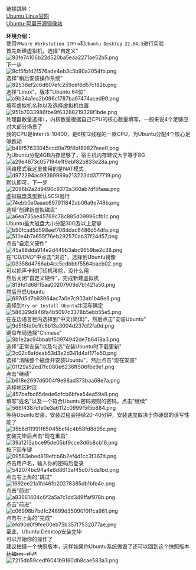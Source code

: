 链接跳转：  
[Ubuntu Linux官网](https://ubuntu.com/ "Ubuntu Linux官网")  
[Ubuntu-阿里开源镜像站](https://developer.aliyun.com/mirror/ubuntu "Ubuntu-阿里开源镜像站")  
  
**环境介绍：**  
使用`VMware Workstation 17Pro`和`Ubuntu Desktop 22.04.3`进行实验  
首先新建虚拟机，选择"自定义"  
![93fe74106b22d520ba5eaa2271ae52b5.png](https://s1.imagehub.cc/images/2024/01/07/93fe74106b22d520ba5eaa2271ae52b5.png)  
下一步  
![9cf5fbfd2f576ade4eb3c5b90a2054fb.png](https://s1.imagehub.cc/images/2024/01/07/9cf5fbfd2f576ade4eb3c5b90a2054fb.png)  
选择"稍后安装操作系统"  
![82536ef2c6d607efc259cef6d57c182b.png](https://s1.imagehub.cc/images/2024/01/07/82536ef2c6d607efc259cef6d57c182b.png)  
选择"Linux"，版本"Ubuntu 64位"  
![c9b34a1ea2b096c1787ba97474aced99.png](https://s1.imagehub.cc/images/2024/01/07/c9b34a1ea2b096c1787ba97474aced99.png)  
填写虚拟机名称以及选择虚拟机位置  
![951b7033986fbe9f63288219328f1bde.png](https://s1.imagehub.cc/images/2024/01/07/951b7033986fbe9f63288219328f1bde.png)  
处理器数量选择`1`，内核数量根据自己CPU的核心数量填写，一般来说4个足够应对大部分场景了  
我的CPU是Inter i5-10400，是6核12线程的一款CPU，为Ubuntu分配4个核心足够跑动  
![b48f57633045ccd0a79f8bf89827eee0.png](https://s1.imagehub.cc/images/2024/01/07/b48f57633045ccd0a79f8bf89827eee0.png)  
为Ubuntu分配4GB内存足够了，宿主机内存建议大于等于8G  
![a29e4873c057194e1f9ebf82b833e28a.png](https://s1.imagehub.cc/images/2024/01/07/a29e4873c057194e1f9ebf82b833e28a.png)  
网络模式我这里使用的是NAT模式  
![d972294ac99369989a213223dd377719.png](https://s1.imagehub.cc/images/2024/01/07/d972294ac99369989a213223dd377719.png)  
默认即可，下一步  
![2096b2a2d9490c9372a360ab7df5faaa.png](https://s1.imagehub.cc/images/2024/01/07/2096b2a2d9490c9372a360ab7df5faaa.png)  
虚拟磁盘类型默认SCSI就行  
![74ebb0a0aaac697911842ab06a9e748b.png](https://s1.imagehub.cc/images/2024/01/07/74ebb0a0aaac697911842ab06a9e748b.png)  
选择"创建新虚拟磁盘"  
![a6ea735ae45769c78c885d09996cfb1c.png](https://s1.imagehub.cc/images/2024/01/07/a6ea735ae45769c78c885d09996cfb1c.png)  
Ubuntu最大磁盘大小分配30G及以上足够  
![b50fcad5d598eef706ddac6486d54dfa.png](https://s1.imagehub.cc/images/2024/01/07/b50fcad5d598eef706ddac6486d54dfa.png)  
![510e4b7a655f76eb292570ab37f24d57.png](https://s1.imagehub.cc/images/2024/01/07/510e4b7a655f76eb292570ab37f24d57.png)  
点击"自定义硬件"  
![45a88dda914e2d449b3abc9659be2c38.png](https://s1.imagehub.cc/images/2024/01/07/45a88dda914e2d449b3abc9659be2c38.png)  
在"CD/DVD"中点击"浏览"，选择到Ubuntu镜像  
![03358d4766ab4cc5cdbbbf5564bacb02.png](https://s1.imagehub.cc/images/2024/01/07/03358d4766ab4cc5cdbbbf5564bacb02.png)  
可以把声卡和打印机移除，没什么用  
然后关闭"自定义硬件"，完成新建虚拟机  
![819fd1d68f15aa00207909d7b1421a50.png](https://s1.imagehub.cc/images/2024/01/07/819fd1d68f15aa00207909d7b1421a50.png)  
然后开启Ubuntu  
![697d5d7b93964ac7a0e7c903ab1b46e8.png](https://s1.imagehub.cc/images/2024/01/07/697d5d7b93964ac7a0e7c903ab1b46e8.png)  
选择到`Try or Install Ubuntu`并回车确定  
![586329d846fa4b5097c3378b5ebb55e5.png](https://s1.imagehub.cc/images/2024/01/07/586329d846fa4b5097c3378b5ebb55e5.png)  
在左边语言栏内选择到"中文(简体)"，然后点击"安装Ubuntu"  
![9d515fd0e1fc6b13a3004d237cf2fa0d.png](https://s1.imagehub.cc/images/2024/01/07/9d515fd0e1fc6b13a3004d237cf2fa0d.png)  
键盘布局选择"Chinese"  
![9b1e2ac94bbabf60974942de7b6418a3.png](https://s1.imagehub.cc/images/2024/01/07/9b1e2ac94bbabf60974942de7b6418a3.png)  
选择"正常安装"以及勾选"安装Ubuntu时下载更新"  
![2c02c6afdeab53d3e2d341d4af171e50.png](https://s1.imagehub.cc/images/2024/01/07/2c02c6afdeab53d3e2d341d4af171e50.png)  
选择"清除整个磁盘并安装Ubuntu"，然后点击"现在安装"  
![01f29a52ed7fc080e6236ff506fbe9e1.png](https://s1.imagehub.cc/images/2024/01/07/01f29a52ed7fc080e6236ff506fbe9e1.png)  
点击"继续"  
![b618e2697d6004f9e98ad373baa68e7a.png](https://s1.imagehub.cc/images/2024/01/07/b618e2697d6004f9e98ad373baa68e7a.png)  
选择地区时区  
![457bafbc65dede6dfcb6bfea54ea59a8.png](https://s1.imagehub.cc/images/2024/01/07/457bafbc65dede6dfcb6bfea54ea59a8.png)  
填写"姓名"以及一个符合Ubuntu密码规则的密码，点击"继续"  
![566f4387dfe0e3a6112c0999f5f5b884.png](https://s1.imagehub.cc/images/2024/01/07/566f4387dfe0e3a6112c0999f5f5b884.png)  
等待Ubuntu安装，安装过程会持续20-40分钟，安装速度取决于你硬盘的读写性能了  
![35b6d11991f65045bcf4c4b58fd8d95c.png](https://s1.imagehub.cc/images/2024/01/07/35b6d11991f65045bcf4c4b58fd8d95c.png)  
安装完毕后点击"现在重启"  
![39a1213abce95de05bf9cce3d6b8cb16.png](https://s1.imagehub.cc/images/2024/01/07/39a1213abce95de05bf9cce3d6b8cb16.png)  
按下回车键  
![09583ebed819efcb6b2ef4d1cc3f367d.png](https://s1.imagehub.cc/images/2024/01/07/09583ebed819efcb6b2ef4d1cc3f367d.png)  
点击用户名，输入你的密码后登录  
![542074bc94a4e8d8613af45c075da1bd.png](https://s1.imagehub.cc/images/2024/01/07/542074bc94a4e8d8613af45c075da1bd.png)  
点击右上角的"跳过"  
![1692ee21a1fd46fb20278385db1bfe4e.png](https://s1.imagehub.cc/images/2024/01/07/1692ee21a1fd46fb20278385db1bfe4e.png)  
点击"前进"  
![a83661404c6f2a5a7c1dd349ffaf978b.png](https://s1.imagehub.cc/images/2024/01/07/a83661404c6f2a5a7c1dd349ffaf978b.png)  
点击"前进"  
![c06998b7bdfc24699d35090f0f1ca981.png](https://s1.imagehub.cc/images/2024/01/07/c06998b7bdfc24699d35090f0f1ca981.png)  
点击右上角的"完成"  
![efd90d0f9fee00eb75b357f7532077ae.png](https://s1.imagehub.cc/images/2024/01/07/efd90d0f9fee00eb75b357f7532077ae.png)  
至此，Ubuntu Desktop安装完毕  
可以开始你的操作了  
建议拍摄一个快照版本，这样如果你Ubuntu系统做毁了还可以回到这个快照版本  
~~比如rm -rf /*~~  
![7215db59cedf6041b9160db8cae583a3.png](https://s1.imagehub.cc/images/2024/01/07/7215db59cedf6041b9160db8cae583a3.png)  
  